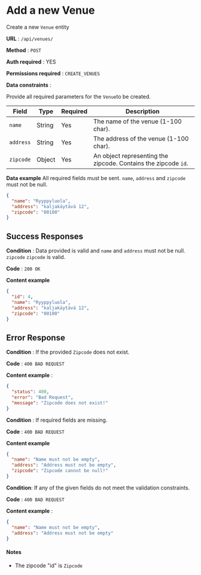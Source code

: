 # Add a new Venue

Create a new `Venue` entity

**URL** : `/api/venues/`

**Method** : `POST`

**Auth required** : YES

**Permissions required** : `CREATE_VENUES`

**Data constraints** :

Provide all required parameters for the `Venue`to be created.

| Field     | Type   | Required | Description                                                    |
| --------- | ------ | -------- | -------------------------------------------------------------- |
| `name`    | String | Yes      | The name of the venue (1-100 char).                            |
| `address` | String | Yes      | The address of the venue (1-100 char).                         |
| `zipcode` | Object | Yes      | An object representing the zipcode. Contains the zipcode `id`. |

**Data example** All required fields must be sent. `name`, `address` and `zipcode` must not be null.

```json
{
  "name": "Ryyppyluola",
  "address": "kaljakäytävä 12",
  "zipcode": "00100"
}
```

## Success Responses

**Condition** : Data provided is valid and `name` and `address` must not be null. `zipcode` `zipcode` is valid.

**Code** : `200 OK`

**Content example**

```json
{
  "id": 4,
  "name": "Ryyppyluola",
  "address": "kaljakäytävä 12",
  "zipcode": "00100"
}
```

## Error Response

**Condition** : If the provided `Zipcode` does not exist.

**Code** : `400 BAD REQUEST`

**Content example** :

```json
{
  "status": 400,
  "error": "Bad Request",
  "message": "Zipcode does not exist!"
}
```

**Condition** : If required fields are missing.

**Code** : `400 BAD REQUEST`

**Content example**

```json
{
  "name": "Name must not be empty",
  "address": "Address must not be empty",
  "zipcode": "Zipcode cannot be null!"
}
```

**Condition**: If any of the given fields do not meet the validation constraints.

**Code** : `400 BAD REQUEST`

**Content example** :

```json
{
  "name": "Name must not be empty",
  "address": "Address must not be empty"
}
```

#### Notes

- The zipcode "id" is `Zipcode`
